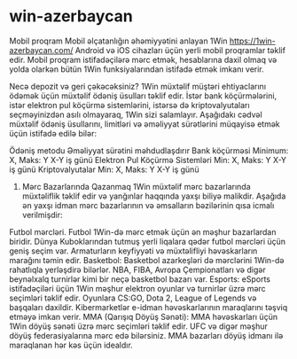 # win-azerbaycan
Mobil proqram
Mobil əlçatanlığın əhəmiyyətini anlayan 1Win https://1win-azerbaycan.com/ Android və iOS cihazları üçün yerli mobil proqramlar təklif edir. Mobil proqram istifadəçilərə mərc etmək, hesablarına daxil olmaq və yolda olarkən bütün 1Win funksiyalarından istifadə etmək imkanı verir.

Necə depozit və geri çəkəcəksiniz? 1Win müxtəlif müştəri ehtiyaclarını ödəmək üçün müxtəlif ödəniş üsulları təklif edir. İstər bank köçürmələrini, istər elektron pul köçürmə sistemlərini, istərsə də kriptovalyutaları seçməyinizdən asılı olmayaraq, 1Win sizi salamlayır. Aşağıdakı cədvəl müxtəlif ödəniş üsullarını, limitləri və əməliyyat sürətlərini müqayisə etmək üçün istifadə edilə bilər:

Ödəniş metodu Əməliyyat sürətini məhdudlaşdırır
Bank köçürməsi Minimum: X, Maks: Y X-Y iş günü
Elektron Pul Köçürmə Sistemləri Min: X, Maks: Y X-Y iş günü
Kriptovalyutalar Min: X, Maks: Y X-Y iş günü
1. Mərc Bazarlarında Qazanmaq
1Win müxtəlif mərc bazarlarında müxtəliflik təklif edir və yanğınlar haqqında yaxşı biliyə malikdir. Aşağıda ən yaxşı idman mərc bazarlarının və əmsalların bəzilərinin qısa icmalı verilmişdir:

Futbol mərcləri. Futbol 1Win-də mərc etmək üçün ən məşhur bazarlardan biridir. Dünya Kuboklarından tutmuş yerli liqalara qədər futbol mərcləri üçün geniş seçim var. Armaturların keyfiyyəti və müxtəlifliyi həvəskarların marağını təmin edir.
Basketbol: Basketbol azarkeşləri də mərclərini 1Win-də rahatlıqla yerləşdirə bilərlər. NBA, FIBA, Avropa Çempionatları və digər beynəlxalq turnirlər kimi bir neçə basketbol bazarı var.
Esports: eSports istifadəçiləri üçün 1Win məşhur elektron oyunlar və turnirlər üzrə mərc seçimləri təklif edir. Oyunlara CS:GO, Dota 2, League of Legends və başqaları daxildir. Kibermarketlər e-idman həvəskarlarının maraqlarını təşviq etməyə imkan verir.
MMA (Qarışıq Döyüş Sənəti): MMA həvəskarları üçün 1Win döyüş sənəti üzrə mərc seçimləri təklif edir. UFC və digər məşhur döyüş federasiyalarına mərc edə bilərsiniz. MMA bazarları döyüş idmanı ilə maraqlanan hər kəs üçün idealdır.
